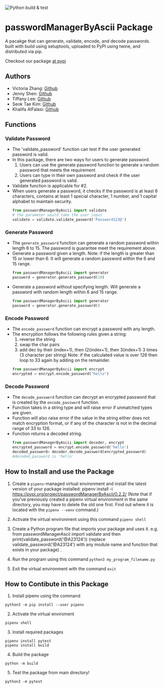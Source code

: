 ![Python build & test](https://github.com/software-students-fall2022/python-package-exercise-project-3-team-11/actions/workflows/build.yaml/badge.svg)

# passwordManagerByAscii Package
A pacakge that can generate, validate, encode, and decode passwords. built with build using setuptools, uploaded to PyPI using twine, and distributed via pip.

Checkout our package [at pypi](https://pypi.org/project/passwordManagerByAscii/0.2.2/)

## Authors
- Victoria Zhang: [Github](https://github.com/Ruixi-Zhang)
- Jenny Shen: [Github](https://github.com/JennyShen10792)
- Tiffany Lee: [Github](https://github.com/les5185)
- Seok Tae Kim: [Github](https://github.com/seoktaekim)
- Khalifa AlFalasi: [Github](https://github.com/Khalifa-AlFalasi)

## Functions
### Validate Password
- The 'validate_password' function can test if the user generated password is valid. 
- In this package, there are two ways for users to generate password. 
    1. Users can use the generate password function to generate a random password that meets the requirement
    2. Users can type in their own password and check if the user generated password is valid. 
- Validate function is applicable for #2. 
- When users generate a password, it checks if the password is at least 6 characters, contains at least 1 special character, 1 number, and 1 capital alphabet to maintain security. 
    ```python
    from passwordManagerByAscii import validate
    # the parameter would take the user input
    validate = validate.validate_pasword('Password123@')
    ```

### Generate Password
- The `generate_password` function can generate a random password within length 6 to 15. The password is guarantee meet the requirement above.
- Generate a password given a length. Note: if the length is greater than 15 or lower than 6. It will generate a random password  within the 6 and 15 range.
    ```python
    from passwordManagerByAscii import generator
    password = generator.generate_password(10)
    ```
- Generate a password without specifying length. Will generate a password with random length within 6 and 15 range.
    ```python
    from passwordManagerByAscii import generator
    password = generator.generate_password()
    ```
### Encode Password
- The `encode_password` function can encrypt a password with any length.
- The encryption follows the following rules given a string: 
	1. reverse the string
	2. swap the char pairs
	3. add dec by their (index+1), then (2(index+1), then 3(index+1) 3 times (3 character per string)
	Note: if the calculated value is over 126 then loop to 33 again by adding on the remainder.
	```python
    from passwordManagerByAscii import encrypt
    encrypted = encrypt.encode_password("hello")
    ```
### Decode Password
- The `decode_password` function can decrypt an encrypted password that is created by the `encode_password` function. 
- Function takes in a string type and will raise error if unmatched types are given.
- Function will also raise error if the value in the string either does not match encryption format, or if any of the character is not in the decimal range of 33 to 126. 
- Function returns a decoded string.
    ```python
    from passwordManagerByAscii import decoder, encrypt
    encrypted_password = encrypt.encode_password('hello')
    decoded_password= decoder.decode_password(encrypted_password)
    #decoded_password is 'hello'
    ```

## How to Install and use the Package
1. Create a ```pipenv```-managed virtual environment and install the latest version of your package installed: pipenv install -i https://pypi.org/project/passwordManagerByAscii/0.2.2/
(Note that if you've previously created a pipenv virtual environment in the same directory, you may have to delete the old one first. Find out where it is located with the ```pipenv --venv``` command.)

2. Activate the virtual environment using this command
```pipenv shell```

3. Create a Python program file that imports your package and uses it. e.g. from passwordManagerAscii import validate and then print(validate_password('@A23124')) (replace validate_password('@A23124') with any module name and function that exists in your package) .

4. Run the program using this command ```python3 my_program_filename.py```

5. Exit the virtual environment with the command ```exit```

## How to Contibute in this Package
1. Install pipenv using the command 
```
python3 -m pip install --user pipenv
```
2. Activate the virtual enviroment
```
pipenv shell
```
3. Install required packages
```
pipenv install pytest
pipenv install build
```
4. Build the package
```
python -m build
```
5. Test the package from main directory!
```
python3 -m pytest
```